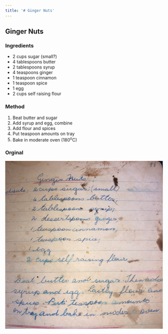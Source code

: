 ```yaml
---
title: '# Ginger Nuts'
---
```

## Ginger Nuts

### Ingredients

- 2 cups sugar (small?)
- 4 tablespoons butter
- 2 tablespoons syrup
- 4 teaspoons ginger
- 1 teaspoon cinnamon
- 1 teaspoon spice
- 1 egg
- 2 cups self raising flour

### Method

1. Beat butter and sugar
2. Add syrup and egg, combine
3. Add flour and spices
4. Put teaspoon amounts on tray
5. Bake in moderate oven (180<sup>o</sup>C)

### Orginal

![](images/gingerNuts.png)